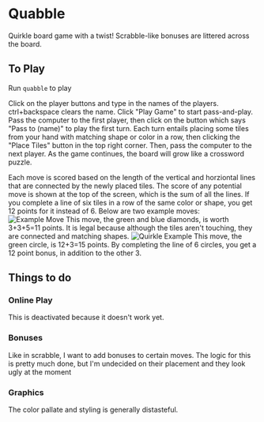# Quabble
Quirkle board game with a twist! Scrabble-like bonuses are littered across the board.

## To Play
Run `quabble` to play

Click on the player buttons and type in the names of the players. ctrl+backspace clears the name. Click "Play Game" to start pass-and-play. Pass the computer to the first player, then click on the button which says "Pass to (name)" to play the first turn. Each turn entails placing some tiles from your hand with matching shape or color in a row, then clicking the "Place Tiles" button in the top right corner. Then, pass the computer to the next player. As the game continues, the board will grow like a crossword puzzle.

Each move is scored based on the length of the vertical and horziontal lines that are connected by the newly placed tiles. The score of any potential move is shown at the top of the screen, which is the sum of all the lines. If you complete a line of six tiles in a row of the same color or shape, you get 12 points for it instead of 6.
Below are two example moves:
![Example Move](https://user-images.githubusercontent.com/95844502/148012447-4aa5d4fa-92a2-4c3d-a982-ad7497783a56.png)
This move, the green and blue diamonds, is worth 3+3+5=11 points. It is legal because although the tiles aren't touching, they are connected and matching shapes.
![Quirkle Example](https://user-images.githubusercontent.com/95844502/148012461-47f16bab-4826-44f7-a71a-8939156f61b4.png)
This move, the green circle, is 12+3=15 points. By completing the line of 6 circles, you get a 12 point bonus, in addition to the other 3.

## Things to do

### Online Play
This is deactivated because it doesn't work yet.
### Bonuses
Like in scrabble, I want to add bonuses to certain moves. The logic for this is pretty much done, but I'm undecided on their placement and they look ugly at the moment
### Graphics
The color pallate and styling is generally distasteful.

